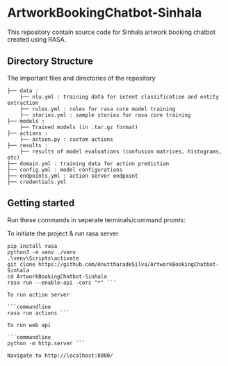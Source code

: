 # ArtworkBookingChatbot-Sinhala

This repository contain source code for Sinhala artwork booking chatbot created using RASA.

## Directory Structure

The important files and directories of the repository

    ├── data :                  
        ├── nlu.yml : training data for intent classification and entity extraction
        ├── rules.yml : rules for rasa core model training
        ├── stories.yml : sample stories for rasa core training
    ├── models :
        ├── Trained models (in .tar.gz format) 
    ├── actions :
        ├── action.py : custom actions
    ├── results :
        ├── results of model evaluations (confusion matrices, histograms, etc)
    ├── domain.yml : training data for action prediction
    ├── config.yml : model configurations
    ├── endpoints.yml : action server endpoint
    ├── credentials.yml

## Getting started

Run these commands in seperate terminals/command promts:

To initiate the project & run rasa server

```commandline
pip install rasa
python3 -m venv ./venv
.\venv\Scripts\activate
git clone https://github.com/AnuttharadeSilva/ArtworkBookingChatbot-Sinhala
cd ArtworkBookingChatbot-Sinhala
rasa run --enable-api -cors "*" ```

To run action server

```commandline
rasa run actions ```

To run web api

```commandline
python -m http.server ```

Navigate to http://localhost:8000/




